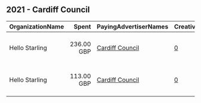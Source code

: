 ## 2021 - Cardiff Council 
|OrganizationName|Spent|PayingAdvertiserNames|CreativeUrls|Impressions|Genders|AgeBrackets|CountryCodes|BillingAddresses|CandidateBallotInformation|
|:---|---:|:---|:---|---:|:---|:---|:---|:---|:---|
|Hello Starling|236.00 GBP|[Cardiff Council](2021/Cardiff_Council.md)|[0](https://www.snap.com/political-ads/asset/7a41a090f389fda60ac1accca0ed6b89cff4517d2a4d0ea4b045ac5f965f434d?mediaType=mp4)|123,117||14-17|united kingdom|"Tramshed Tech, D, Pendyris Street,Cardiff,CF11 6BH,GB"||
|Hello Starling|113.00 GBP|[Cardiff Council](2021/Cardiff_Council.md)|[0](https://www.snap.com/political-ads/asset/8e58656e7fcbdd98b50ce66449f3f6df20e5d6861aaf92bc924b3bdb3b5283ee?mediaType=mp4)|59,738||14-17|united kingdom|"Tramshed Tech, D, Pendyris Street,Cardiff,CF11 6BH,GB"||
